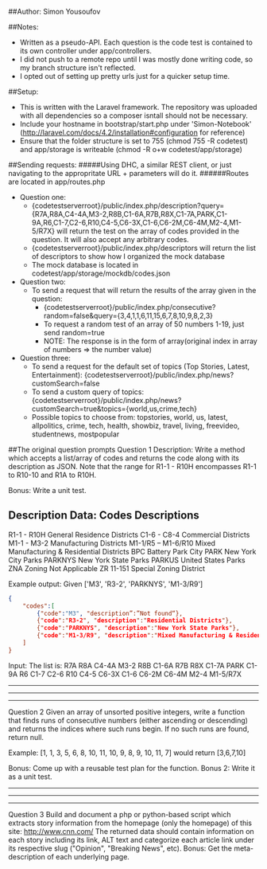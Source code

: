 ##Author: Simon Yousoufov

##Notes:
+ Written as a pseudo-API. Each question is the code test is contained to its own controller under app/controllers.
+ I did not push to a remote repo until I was mostly done writing code, so my branch structure isn't reflected.
+ I opted out of setting up pretty urls just for a quicker setup time.

##Setup:
+ This is written with the Laravel framework. The repository was uploaded with all dependencies so a composer isntall should not be necessary.
+ Include your hostname in bootstrap/start.php under 'Simon-Notebook' (http://laravel.com/docs/4.2/installation#configuration for reference)
+ Ensure that the folder structure is set to 755 (chmod 755 -R codetest) and app/storage is writeable (chmod -R o+w codetest/app/storage)

##Sending requests:
#####Using DHC, a similar REST client, or just navigating to the appropritate URL + parameters will do it.
######Routes are located in app/routes.php
+ Question one:
  + {codetestserverroot}/public/index.php/description?query={R7A,R8A,C4-4A,M3-2,R8B,C1-6A,R7B,R8X,C1-7A,PARK,C1-9A,R6,C1-7,C2-6,R10,C4-5,C6-3X,C1-6,C6-2M,C6-4M,M2-4,M1-5/R7X} will return the test on the array of codes provided in the question. It will also accept any arbitrary codes.
  + {codetestserverroot}/public/index.php/descriptors will return the list of descriptors to show how I organized the mock database
  + The mock database is located in codetest/app/storage/mockdb/codes.json
+ Question two:
  + To send a request that will return the results of the array given in the question:
    + {codetestserverroot}/public/index.php/consecutive?random=false&query={3,4,1,1,6,11,15,6,7,8,10,9,8,2,3}
    + To request a random test of an array of 50 numbers 1-19, just send random=true
    + NOTE: The response is in the form of array(original index in array of numbers => the number value)
+ Question three:
  + To send a request for the default set of topics (Top Stories, Latest, Entertainment): {codetestserverroot}/public/index.php/news?customSearch=false
  + To send a custom query of topics: {codetestserverroot}/public/index.php/news?customSearch=true&topics={world,us,crime,tech}
  + Possible topics to choose from: topstories, world, us, latest, allpolitics, crime, tech, health, showbiz, travel, living, freevideo, studentnews, mostpopular





##The original question prompts
Question 1
Description:
Write a method which accepts a list/array of codes and returns the code along with its description as JSON.  Note that the range for R1-1 - R10H encompasses R1-1 to R10-10 and R1A to R10H.

Bonus:
Write a unit test.

Description Data:
Codes				Descriptions
---------------------------------------------------------------
R1-1 - R10H			General Residence Districts
C1-6 - C8-4			Commercial Districts
M1-1 - M3-2			Manufacturing Districts
M1-1/R5 – M1-6/R10	Mixed Manufacturing & Residential Districts
BPC					Battery Park City
PARK				New York City Parks
PARKNYS				New York State Parks
PARKUS				United States Parks
ZNA					Zoning Not Applicable
ZR 11-151			Special Zoning District

Example output:
Given ['M3', 'R3-2', 'PARKNYS', 'M1-3/R9']
```json
{
	"codes":[
		{"code":"M3", "description”:”Not found“},
		{"code":"R3-2", "description":"Residential Districts"},
		{"code":"PARKNYS", "description":"New York State Parks"},
		{"code":"M1-3/R9", "description":"Mixed Manufacturing & Residential Districts"}
	]
}
```

Input:
The list is:
	R7A
	R8A
	C4-4A
	M3-2
	R8B
	C1-6A
	R7B
	R8X
	C1-7A
	PARK
	C1-9A
	R6
	C1-7
	C2-6
	R10
	C4-5
	C6-3X
	C1-6
	C6-2M
	C6-4M
	M2-4
	M1-5/R7X

---------------------------------------------------------------
---------------------------------------------------------------
---------------------------------------------------------------

Question 2
Given an array of unsorted positive integers, write a function that finds runs of consecutive numbers (either ascending or descending) and returns the indices where such runs begin. If no such runs are found, return null.

Example: [1, 1, 3, 5, 6, 8, 10, 11, 10, 9, 8, 9, 10, 11, 7] would return [3,6,7,10]

Bonus: Come up with a reusable test plan for the function.
Bonus 2: Write it as a unit test.

---------------------------------------------------------------
---------------------------------------------------------------
---------------------------------------------------------------

Question 3
Build and document a php or python-based script which extracts story information from the homepage (only the homepage) of this site:
http://www.cnn.com/ 
The returned data should contain information on each story including its link, ALT text and categorize each article link under its respective slug ("Opinion", "Breaking News", etc).
Bonus: Get the meta-description of each underlying page.
